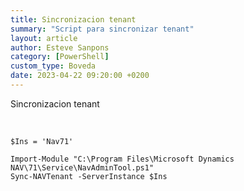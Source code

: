 ```yaml
---
title: Sincronizacion tenant
summary: "Script para sincronizar tenant"
layout: article
author: Esteve Sanpons
category: [PowerShell]
custom_type: Boveda
date: 2023-04-22 09:20:00 +0200
---
```


Sincronizacion tenant

<br>

```
$Ins = 'Nav71'

Import-Module "C:\Program Files\Microsoft Dynamics NAV\71\Service\NavAdminTool.ps1"
Sync-NAVTenant -ServerInstance $Ins


```
